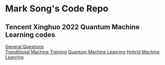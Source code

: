 # Mark Song's Code Repo
## Tencent Xinghuo 2022 Quantum Machine Learning codes
[General Questions](https://github.com/MarkSong535/marksong535.github.io/blob/main/TencentXinghuo/Task1_Quzzies.ipynb?short_path=a1927f8)  
[Tranditional Machine Training](https://github.com/MarkSong535/marksong535.github.io/blob/main/TencentXinghuo/Task4.2_AI%20model.ipynb)
[Quantum Machine Leanring](https://github.com/MarkSong535/marksong535.github.io/blob/main/TencentXinghuo/Task4.3_QML.ipynb)
[Hybrid Machine Leanring](https://github.com/MarkSong535/marksong535.github.io/blob/main/TencentXinghuo/Task4.4.1_Hybrid%20QML.ipynb)
